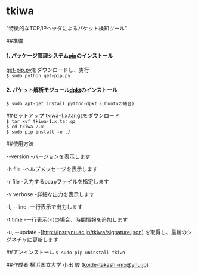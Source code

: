 # tkiwa
"特徴的なTCP/IPヘッダによるパケット検知ツール"

##準備
#### 1. パッケージ管理システム[pip](https://pip.pypa.io/en/latest/index.html)のインストール
[get-pip.py](https://bootstrap.pypa.io/get-pip.py)をダウンロードし、実行  
```$ sudo python get-pip.py```
#### 2. パケット解析モジュール[dpkt](https://code.google.com/p/dpkt/)のインストール
```$ sudo apt-get install python-dpkt (Ubuntuの場合)```

##セットアップ
[tkiwa-1.x.tar.gz](http://ipsr.ynu.ac.jp/tkiwa/index.html#download)をダウンロード  
```$ tar xvf tkiwa-1.x.tar.gz```  
```$ cd tkiwa-2.x```  
```$ sudo pip install -e ./```  

##使用方法

  --version   -バージョンを表示します 

  -h file   -ヘルプメッセージを表示します 
  
  -r file   -入力するpcapファイルを指定します
  
  -v verbose   -詳細な出力を表示します
  
  -l, --line   -一行表示で出力します

  -t time   -一行表示(-l)の場合、時間情報を追加します
  
  -u, --update   -[http://ipsr.ynu.ac.jp/tkiwa/signature.json] を取得し、最新のシグネチャに更新します

##アンインストール
```$ sudo pip uninstall tkiwa```

##作成者
横浜国立大学 小出 駿 (koide-takashi-mx@ynu.jp)
